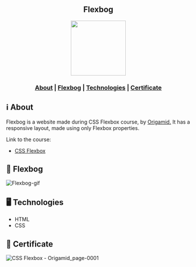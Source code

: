 <h2 align="center">
Flexbog
</h2>

<p align="center"> 
<img src="https://i.pinimg.com/originals/2b/26/75/2b267547b45b53f39ae691d359b77d93.png" width="150" heigth="150">
</p>

<h3 align="center">  
  <a href="#information_source-about">About</a> | 
   <a href="#page_facing_up-flexbog">Flexbog</a> |
  <a href="#desktop_computer-technologies">Technologies</a> |
  <a href="#page_facing_up-certificate">Certificate</a>
</h3>


## :information_source: About
Flexbog is a website made during CSS Flexbox course, by <a href="https://www.origamid.com/">Origamid.</a> It has a responsive layout, made using only Flexbox properties.

Link to the course: 
<ul>
  <li><a href="https://www.origamid.com/curso/css-flexbox/">CSS Flexbox</a></li>
</ul>

## :page_facing_up: Flexbog

![Flexbog-gif](https://user-images.githubusercontent.com/34722707/90570319-d180ca80-e185-11ea-90b5-e0f21d22269d.gif)

## :desktop_computer: Technologies
<ul>
  <li>HTML</li>
  <li>CSS</li>
</ul>

## :page_facing_up: Certificate
![CSS Flexbox - Origamid_page-0001](https://user-images.githubusercontent.com/34722707/90569591-887c4680-e184-11ea-9d0c-1b57be86490e.jpg)
